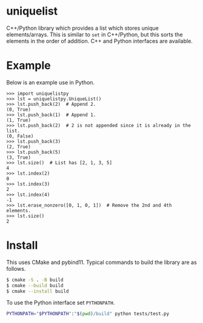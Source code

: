 # uniquelist

C++/Python library which provides a list which stores unique elements/arrays.
This is similar to `set` in C++/Python, but this sorts the elements in the order of addition.
C++ and Python interfaces are available.

# Example

Below is an example use in Python.

```python3
>>> import uniquelistpy
>>> lst = uniquelistpy.UniqueList()
>>> lst.push_back(2)  # Append 2.
(0, True)
>>> lst.push_back(1)  # Append 1.
(1, True)
>>> lst.push_back(2)  # 2 is not appended since it is already in the list.
(0, False)
>>> lst.push_back(3)
(2, True)
>>> lst.push_back(5)
(3, True)
>>> lst.size()  # List has [2, 1, 3, 5]
4
>>> lst.index(2)
0
>>> lst.index(3)
2
>>> lst.index(4)
-1
>>> lst.erase_nonzero([0, 1, 0, 1])  # Remove the 2nd and 4th elements.
>>> lst.size()
2

```

# Install

This uses CMake and pybind11.
Typical commands to build the library are as follows.

```sh
$ cmake -S . -B build
$ cmake --build build
$ cmake --install build
```

To use the Python interface set `PYTHONPATH`.

```sh
PYTHONPATH="$PYTHONPATH":"$(pwd)/build" python tests/test.py
```
